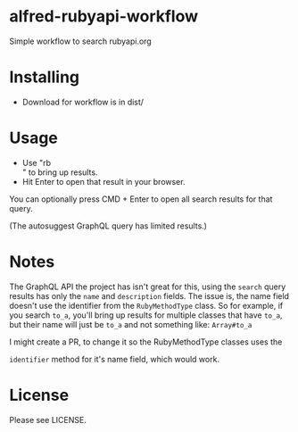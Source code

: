 # alfred-rubyapi-workflow 

Simple workflow to search rubyapi.org

# Installing
- Download for workflow is in dist/

# Usage
- Use "rb <search>" to bring up results.
- Hit Enter to open that result in your browser.


You can optionally press CMD + Enter to open all search results for that query.

(The autosuggest GraphQL query has limited results.)

# Notes 

The GraphQL API the project has isn't great for this, using the `search` query
results has only the `name` and `description` fields.  The issue is, the name field
doesn't use the identifier from the `RubyMethodType` class.  So for example, if
you search `to_a`, you'll bring up results for multiple classes that have
`to_a`, but their name will just be `to_a` and not something like: `Array#to_a`


I might create a PR, to change it so the RubyMethodType classes uses the

`identifier` method for it's name field, which would work.



# License

Please see LICENSE.
